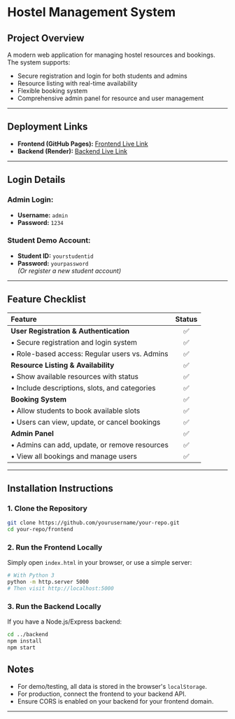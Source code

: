 # Hostel Management System

## Project Overview
A modern web application for managing hostel resources and bookings.  
The system supports:
- Secure registration and login for both students and admins
- Resource listing with real-time availability
- Flexible booking system
- Comprehensive admin panel for resource and user management

---

## Deployment Links
- **Frontend (GitHub Pages):** [Frontend Live Link](link)
- **Backend (Render):** [Backend Live Link](link)

---

## Login Details
### Admin Login:
- **Username:** `admin`
- **Password:** `1234`

### Student Demo Account:
- **Student ID:** `yourstudentid`
- **Password:** `yourpassword`  
*(Or register a new student account)*

---

## Feature Checklist

| Feature | Status |
| :--- | :---: |
| **User Registration & Authentication** | ✅ |
| • Secure registration and login system | ✅ |
| • Role-based access: Regular users vs. Admins | ✅ |
| **Resource Listing & Availability** | ✅ |
| • Show available resources with status | ✅ |
| • Include descriptions, slots, and categories | ✅ |
| **Booking System** | ✅ |
| • Allow students to book available slots | ✅ |
| • Users can view, update, or cancel bookings | ✅ |
| **Admin Panel** | ✅ |
| • Admins can add, update, or remove resources | ✅ |
| • View all bookings and manage users | ✅ |

---

## Installation Instructions

### 1. Clone the Repository
```bash
git clone https://github.com/yourusername/your-repo.git
cd your-repo/frontend
```

### 2. Run the Frontend Locally
Simply open `index.html` in your browser, or use a simple server:

```bash
# With Python 3
python -m http.server 5000
# Then visit http://localhost:5000
```

### 3. Run the Backend Locally
If you have a Node.js/Express backend:

```bash
cd ../backend
npm install
npm start
```

## Notes
- For demo/testing, all data is stored in the browser's `localStorage`.
- For production, connect the frontend to your backend API.
- Ensure CORS is enabled on your backend for your frontend domain.

---
